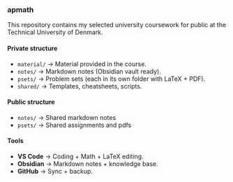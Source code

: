 ### apmath

This repository contains my selected university coursework for public at the Technical University of Denmark.

#### Private structure 
- `material/` → Material provided in the course.
- `notes/` → Markdown notes (Obsidian vault ready).
- `psets/` → Problem sets (each in its own folder with LaTeX + PDF).
- `shared/` → Templates, cheatsheets, scripts.

#### Public structure 
- `notes/` → Shared markdown notes
- `psets/` → Shared assignments and pdfs

#### Tools
- **VS Code** → Coding + Math + LaTeX editing.
- **Obsidian** → Markdown notes + knowledge base.
- **GitHub** → Sync + backup.
